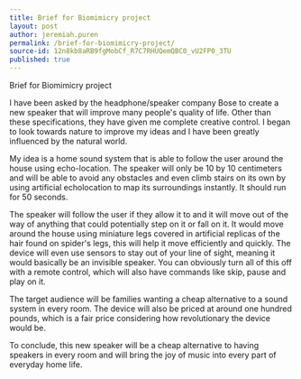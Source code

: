 ```yaml
---
title: Brief for Biomimicry project
layout: post
author: jeremiah.puren
permalink: /brief-for-biomimicry-project/
source-id: 12n8kb8aRB9fgMobCf_R7C7RHUQemQBC0_vU2FP0_3TU
published: true
---
```

Brief for Biomimicry project

I have been asked by the headphone/speaker company Bose to create a new speaker that will improve many people's quality of life. Other than these specifications, they have given me complete creative control. I began to look towards nature to improve my ideas and I have been greatly influenced by the natural world. 

My idea is a home sound system that is able to follow the user around the house using echo-location. The speaker will only be 10 by 10 centimeters and will be able to avoid any obstacles and even climb stairs on its own by using artificial echolocation to map its surroundings instantly. It should run for 50 seconds.

The speaker will follow the user if they allow it to and it will move out of the way of anything that could potentially step on it or fall on it. It would move around the house using miniature legs covered in artificial replicas of the hair found on spider's legs, this will help it move efficiently and quickly. The device will even use sensors to stay out of your line of sight, meaning it would basically be an invisible speaker. You can obviously turn all of this off with a remote control, which will also have commands like skip, pause and play on it.

The target audience will be families wanting a cheap alternative to a sound system in every room. The device will also be priced at around one hundred pounds, which is a fair price considering how revolutionary the device would be. 

To conclude, this new speaker will be a cheap alternative to having speakers in every room and will bring the joy of music into every part of everyday home life.

